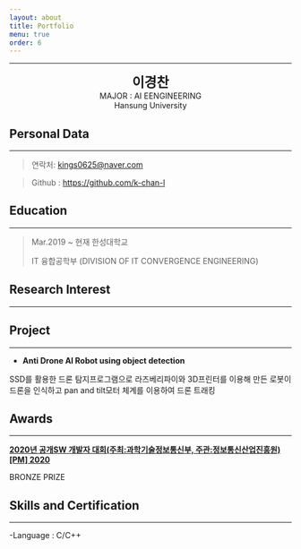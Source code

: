```yaml
---
layout: about
title: Portfolio
menu: true
order: 6
---
```


---

<center>
<span style=
"font-size:170%;
font-weight:bold">
이경찬
</span>
</center>

<center>MAJOR : AI EENGINEERING</center>

<center>Hansung University</center>

## Personal Data

---

> 연락처: kings0625@naver.com

> Github : <a href="https://github.com/k-chan-l">https://github.com/k-chan-l</a>

## Education

---

> Mar.2019 ~ 현재 한성대학교
>
> IT 융합공학부 (DIVISION OF IT CONVERGENCE ENGINEERING)

## Research Interest

---

## Project

---

- **Anti Drone AI Robot using object detection**

SSD를 활용한 드론 탐지프로그램으로 라즈베리파이와 3D프린터를 이용해 만든 로봇이 드론을 인식하고 pan and tilt모터 체계를 이용하여 드론 트래킹

## Awards

---

<a herf="https://www.youtube.com/watch?v=ah9MZQ0PjMI&t=60s"><u><strong>2020년 공개SW 개발자 대회(주최:과학기술정보통신부, 주관:정보통신산업진흥원) [PM] 2020</strong></u></a>

<a herf="https://blog.naver.com/khw11044/222152408161">BRONZE PRIZE</a>

## Skills and Certification

---

-Language : C/C++
